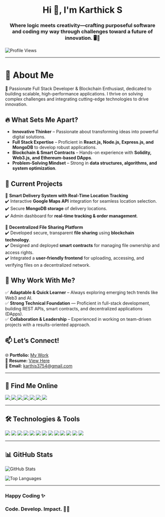 <h1 align="center">Hi 👋, I'm Karthick S</h1>
<h3 align="center">Where logic meets creativity—crafting purposeful software and coding my way through challenges toward a future of innovation. 🖥️🚀</h3>

<p align="left">
  <img src="https://komarev.com/ghpvc/?username=karthi3754&label=Profile%20views&color=0e75b6&style=flat" alt="Profile Views" />
</p>

---

# 🚀 About Me  

🎯 Passionate Full Stack Developer & Blockchain Enthusiast, dedicated to building scalable, high-performance applications. I thrive on solving complex challenges and integrating cutting-edge technologies to drive innovation.  

## 🔥 What Sets Me Apart?  

- **Innovative Thinker** – Passionate about transforming ideas into powerful digital solutions.  
- **Full Stack Expertise** – Proficient in **React.js, Node.js, Express.js, and MongoDB** to develop robust applications.  
- **Blockchain & Smart Contracts** – Hands-on experience with **Solidity, Web3.js, and Ethereum-based DApps**.  
- **Problem-Solving Mindset** – Strong in **data structures, algorithms, and system optimization**.  

## 📍 Current Projects  

🚀 **Smart Delivery System with Real-Time Location Tracking**  
✔️ Interactive **Google Maps API** integration for seamless location selection.  
✔️ Secure **MongoDB storage** of delivery locations.  
✔️ Admin dashboard for **real-time tracking & order management**.  

🚀 **Decentralized File Sharing Platform**  
✔️ Developed secure, transparent **file sharing** using **blockchain technology**.  
✔️ Designed and deployed **smart contracts** for managing file ownership and access rights.  
✔️ Integrated a **user-friendly frontend** for uploading, accessing, and verifying files on a decentralized network.  

## 🎯 Why Work With Me?  

✅ **Adaptable & Quick Learner** – Always exploring emerging tech trends like Web3 and AI.  
✅ **Strong Technical Foundation** — Proficient in full-stack development, building REST APIs, smart contracts, and decentralized applications (DApps).  
✅ **Collaboration & Leadership** – Experienced in working on team-driven projects with a results-oriented approach.  

## 📫 Let’s Connect!  

🌐 **Portfolio:** [My Work](https://karthi3754.github.io/my1-portfolio/)  
📄 **Resume:** [View Here](https://drive.google.com/file/d/15XdquD-4NUVSoX9CYusNOGhoFLU0Nvpt/view?usp=sharing)  
📧 **Email:** karthis3754@gmail.com    

---

## 🚀 **Find Me Online**  

<p align="left">
  <a href="https://linkedin.com/in/karthick77" target="_blank">
    <img src="https://img.shields.io/badge/LinkedIn-0077B5?style=for-the-badge&logo=linkedin&logoColor=white"/>
  </a>
  <a href="https://instagram.com/karthi_._07" target="_blank">
    <img src="https://img.shields.io/badge/Instagram-E4405F?style=for-the-badge&logo=instagram&logoColor=white"/>
  </a>
  <a href="mailto:karthis3754@gmail.com">
    <img src="https://img.shields.io/badge/Email-D14836?style=for-the-badge&logo=gmail&logoColor=white"/>
  </a>
  <a href="https://www.codechef.com/users/karthis3754" target="_blank">
    <img src="https://img.shields.io/badge/CodeChef-5B4638?style=for-the-badge&logo=codechef&logoColor=white"/>
  </a>
  <a href="https://www.hackerrank.com/h2212090" target="_blank">
    <img src="https://img.shields.io/badge/HackerRank-2EC866?style=for-the-badge&logo=hackerrank&logoColor=white"/>
  </a>
  <a href="https://leetcode.com/karthi_27/" target="_blank">
    <img src="https://img.shields.io/badge/LeetCode-FFA116?style=for-the-badge&logo=leetcode&logoColor=white"/>
  </a>
  <a href="https://auth.geeksforgeeks.org/user/karthio0bs/" target="_blank">
    <img src="https://img.shields.io/badge/GeeksforGeeks-0F9D58?style=for-the-badge&logo=geeksforgeeks&logoColor=white"/>
  </a>
</p>

---

## 🛠 **Technologies & Tools**  

<p align="left">
  <img src="https://img.shields.io/badge/C-00599C?style=for-the-badge&logo=c&logoColor=white"/>
  <img src="https://img.shields.io/badge/C++-00599C?style=for-the-badge&logo=cplusplus&logoColor=white"/>
  <img src="https://img.shields.io/badge/Java-007396?style=for-the-badge&logo=java&logoColor=white"/>
  <img src="https://img.shields.io/badge/JavaScript-F7DF1E?style=for-the-badge&logo=javascript&logoColor=black"/>
  <img src="https://img.shields.io/badge/React-20232A?style=for-the-badge&logo=react&logoColor=61DAFB"/>
  <img src="https://img.shields.io/badge/Node.js-339933?style=for-the-badge&logo=nodedotjs&logoColor=white"/>
  <img src="https://img.shields.io/badge/Express.js-000000?style=for-the-badge&logo=express&logoColor=white"/>
  <img src="https://img.shields.io/badge/MongoDB-4EA94B?style=for-the-badge&logo=mongodb&logoColor=white"/>
  <img src="https://img.shields.io/badge/MySQL-4479A1?style=for-the-badge&logo=mysql&logoColor=white"/>
  <img src="https://img.shields.io/badge/Solidity-363636?style=for-the-badge&logo=solidity&logoColor=white"/>
  <img src="https://img.shields.io/badge/Web3.js-F16822?style=for-the-badge&logo=web3dotjs&logoColor=white"/>
  <img src="https://img.shields.io/badge/Git-F05032?style=for-the-badge&logo=git&logoColor=white"/>
  <img src="https://img.shields.io/badge/Postman-FF6C37?style=for-the-badge&logo=postman&logoColor=white"/>
</p>

---

## 📊 **GitHub Stats**  

<p align="left">
  <img src="https://github-readme-stats.vercel.app/api?username=karthi3754&show_icons=true&theme=radical" alt="GitHub Stats" />
</p>

<p align="left">
  <img src="https://github-readme-stats.vercel.app/api/top-langs?username=karthi3754&show_icons=true&locale=en&layout=compact&theme=radical" alt="Top Languages" />
</p>

---

### Happy Coding ✨

### Code. Develop. Impact. 🚀🎯
